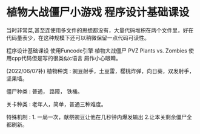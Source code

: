 # 植物大战僵尸小游戏 程序设计基础课设
当时非常菜,甚至连使用多文件的思想都没有，大量代码堆积在两个文件里，好在代码量表少，在这种规模下还可以稍微保留一点代码可读性。

程序设计基础课设 使用Funcode引擎 植物大战僵尸 PVZ Plants vs. Zombies 使用cpp代码但是写的很类似c语言 屑作小心眼睛。


(2022/06/07补)
植物种类 : 豌豆射手，土豆雷，樱桃炸弹，向日葵，双发射手，坚果墙。

僵尸种类 : 普通， 路障， 铁桶。

关卡种类 : 老年人，简单，普通三种难度。

特殊机制 : 1. 一局一次，献祭豌豆让他在几秒钟内爆发输出 2.让本关剩余僵尸全都刷新。


